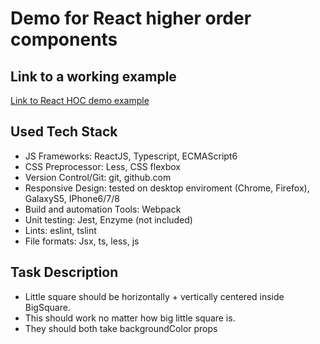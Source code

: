 # Demo for React higher order components


## Link to a working example
[Link to React HOC demo example](https://r1.userto.com/demo-hoc-big-little-square.html)


## Used Tech Stack
* JS Frameworks: ReactJS, Typescript, ECMAScript6 
* CSS Preprocessor: Less, CSS flexbox
* Version Control/Git: git, github.com
* Responsive Design: tested on desktop enviroment (Chrome, Firefox), GalaxyS5, IPhone6/7/8
* Build and automation Tools: Webpack
* Unit testing: Jest, Enzyme (not included)
* Lints: eslint, tslint
* File formats: Jsx, ts, less, js


## Task Description
  - Little square should be horizontally + vertically centered inside BigSquare. 
  - This should work no matter how big little square is.
  - They should both take backgroundColor props

